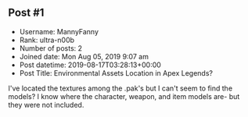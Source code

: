 ## Post #1
- Username: MannyFanny
- Rank: ultra-n00b
- Number of posts: 2
- Joined date: Mon Aug 05, 2019 9:07 am
- Post datetime: 2019-08-17T03:28:13+00:00
- Post Title: Environmental Assets Location in Apex Legends?

I've located the textures among the .pak's but I can't seem to find the models? I know where the character, weapon, and item models are- but they were not included.
